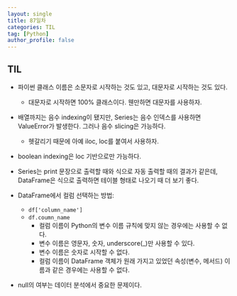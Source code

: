 ```yaml
---
layout: single
title: 87일차
categories: TIL
tag: [Python]
author_profile: false
---
```


## TIL

* 파이썬 클래스 이름은 소문자로 시작하는 것도 있고, 대문자로 시작하는 것도 있다. 
  * 대문자로 시작하면 100% 클래스이다. 웬만하면 대문자를 사용하자.

* 배열까지는 음수 indexing이 됐지만, Series는 음수 인덱스를 사용하면 ValueError가 발생한다. 그러나 음수 slicing은 가능하다.
  * 헷갈리기 때문에 아예 iloc, loc를 붙여서 사용하자.
* boolean indexing은 loc 기반으로만 가능하다.

* Series는 print 문장으로 출력할 때와 식으로 자동 출력할 때의 결과가 같은데, DataFrame은 식으로 출력하면 테이블 형태로 나오기 때 더 보기 좋다.
* DataFrame에서 컬럼 선택하는 방법:
  * `df['column_name']`
  * `df.coumn_name`
    * 컬럼 이름이 Python의 변수 이름 규칙에 맞지 않는 경우에는 사용할 수 없다.
    * 변수 이름은 영문자, 숫자, underscore(_)만 사용할 수 있다.
    * 변수 이름은 숫자로 시작할 수 없다.
    * 컬럼 이름이 DataFrame 객체가 원래 가지고 있었던 속성(변수, 메서드) 이름과 같은 경우에는 사용할 수 없다.  

* null의 여부는 데이터 분석에서 중요한 문제이다.